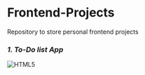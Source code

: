 # Frontend-Projects

<head>Repository to store personal frontend projects</head>

<p>
  <em>
    <h3>
      1. To-Do list App
    </h3>
  </em>
</p>

![HTML5](https://img.shields.io/badge/logo-javascript-blue?logo=javascript)
